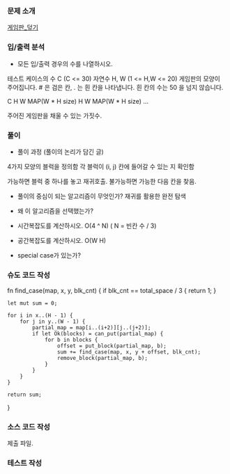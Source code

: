 ### 문제 소개
[게임판_덮기](https://www.algospot.com/judge/problem/read/BOARDCOVER)

### 입/출력 분석
- 모든 입/출력 경우의 수를 나열하시오.

테스트 케이스의 수 C (C <= 30)
자연수 H, W (1 <= H,W <= 20)
게임판의 모양이 주어집니다. # 은 검은 칸, . 는 흰 칸을 나타냅니다. 
흰 칸의 수는 50 을 넘지 않습니다.

C
H W
MAP(W * H size)
H W
MAP(W * H size)
...

주어진 게임판을 채울 수 있는 가짓수.

### 풀이
- 풀이 과정 (풀이의 논리가 담긴 글)

4가지 모양의 블럭을 정의함
각 블럭이 (i, j) 칸에 들어갈 수 있는 지 확인함

가능하면 블럭 중 하나를 놓고 재귀호출.
불가능하면 가능한 다음 칸을 찾음.

- 풀이의 중심이 되는 알고리즘이 무엇인가?
재귀를 활용한 완전 탐색

- 왜 이 알고리즘을 선택했는가?

- 시간복잡도를 계산하시오. O(4 ^ N) ( N = 빈칸 수 / 3)

- 공간복잡도를 계산하시오. O(W H)

- special case가 있는가?

### 슈도 코드 작성

fn find_case(map, x, y, blk_cnt) {
	if blk_cnt == total_space / 3 {
		return 1;
	}

	let mut sum = 0;

	for i in x..(H - 1) {
		for j in y..(W - 1) {
			partial_map = map[i..(i+2)][j..(j+2)];
			if let Ok(blocks) = can_put(partial_map) {
				for b in blocks {
					offset = put_block(partial_map, b);
					sum += find_case(map, x, y + offset, blk_cnt);
					remove_block(partial_map, b);
				}
			}
		}
	}

	return sum;
}

### 소스 코드 작성
제출 파일.

### 테스트 작성

